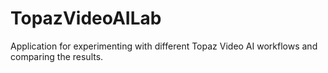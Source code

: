 # TopazVideoAILab
Application for experimenting with different Topaz Video AI workflows and comparing the results.
